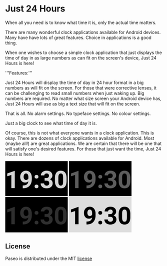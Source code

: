 # Just 24 Hours

When all you need is to know what time it is, only the actual time matters.

There are many wonderful clock applications available for Android devices.
Many have have lots of great features. Choice in applications is a good
thing.

When one wishes to choose a simple clock application that just displays the
time of day in as large numbers as can fit on the screen's device, Just 24
Hours is here!

'''Features:'''

Just 24 Hours will display the time of day in 24 hour format in a big
numbers as will fit on the screen. For those that were corrective lenses,
it can be challenging to read small numbers when just waking up. Big
numbers are required. No matter what size screen your Android device has,
Just 24 Hours will use as big a text size that will fit on the screen.

That is all. No alarm settings. No typeface settings. No colour settings.

Just a big clock to see what time of day it is.

Of course, this is not what everyone wants in a clock application. This is
okay. There are dozens of clock applications available for Android. Most
(maybe all!) are great applications. We are certain that there will be one
that will satisfy one's desired features. For those that just want the
time, Just 24 Hours is here!  

<img src="fastlane/metadata/android/en-US/images/phoneScreenshots/brightClock.png" alt="Bright Clock" width="200px">  

<img src="fastlane/metadata/android/en-US/images/phoneScreenshots/medClock.png" alt="Medium Brightness Clock" width="200px">  

<img src="fastlane/metadata/android/en-US/images/phoneScreenshots/dimClock.png" alt="Dim Clock" width="200px">  

<img src="fastlane/metadata/android/en-US/images/phoneScreenshots/invertClock.png" alt="Invert Clock" width="200px">  

## License

Paseo is distributed under the MIT [license](LICENSE)
